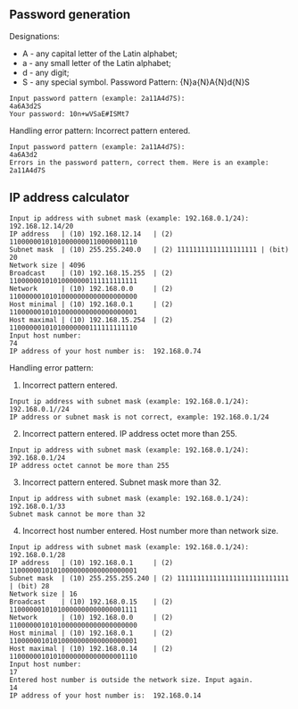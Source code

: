 ## Password generation
Designations:
* A - any capital letter of the Latin alphabet;
* a - any small letter of the Latin alphabet;
* d - any digit;
* S - any special symbol.
Password Pattern:
{N}a{N}A{N}d{N}S
```
Input password pattern (example: 2a11A4d7S):
4a6A3d2S
Your password: 10n+wVSaE#ISMt7
```
Handling error pattern:
Incorrect pattern entered. 
```
Input password pattern (example: 2a11A4d7S):
4a6A3d2
Errors in the password pattern, correct them. Here is an example: 2a11A4d7S
```

## IP address calculator
```
Input ip address with subnet mask (example: 192.168.0.1/24):
192.168.12.14/20
IP address   | (10) 192.168.12.14   | (2) 11000000101010000000110000001110
Subnet mask  | (10) 255.255.240.0   | (2) 11111111111111111111 | (bit) 20
Network size | 4096
Broadcast    | (10) 192.168.15.255  | (2) 11000000101010000000111111111111
Network      | (10) 192.168.0.0     | (2) 11000000101010000000000000000000
Host minimal | (10) 192.168.0.1     | (2) 11000000101010000000000000000001
Host maximal | (10) 192.168.15.254  | (2) 11000000101010000000111111111110
Input host number:
74
IP address of your host number is:  192.168.0.74
```
Handling error pattern:
1) Incorrect pattern entered.
```
Input ip address with subnet mask (example: 192.168.0.1/24):
192.168.0.1//24
IP address or subnet mask is not correct, example: 192.168.0.1/24
```
2) Incorrect pattern entered. IP address octet more than 255.
```
Input ip address with subnet mask (example: 192.168.0.1/24):
392.168.0.1/24
IP address octet cannot be more than 255
```
3) Incorrect pattern entered. Subnet mask more than 32.
```
Input ip address with subnet mask (example: 192.168.0.1/24):
192.168.0.1/33
Subnet mask cannot be more than 32
```
4) Incorrect host number entered. Host number more than network size.
```
Input ip address with subnet mask (example: 192.168.0.1/24):
192.168.0.1/28
IP address   | (10) 192.168.0.1     | (2) 11000000101010000000000000000001
Subnet mask  | (10) 255.255.255.240 | (2) 1111111111111111111111111111 | (bit) 28
Network size | 16
Broadcast    | (10) 192.168.0.15    | (2) 11000000101010000000000000001111
Network      | (10) 192.168.0.0     | (2) 11000000101010000000000000000000
Host minimal | (10) 192.168.0.1     | (2) 11000000101010000000000000000001
Host maximal | (10) 192.168.0.14    | (2) 11000000101010000000000000001110
Input host number:
17
Entered host number is outside the network size. Input again.
14
IP address of your host number is:  192.168.0.14
```
